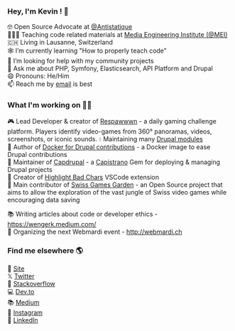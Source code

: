 ### Hey, I'm Kevin ! 👋

🤓 Open Source Advocate at [@Antistatique](https://github.com/antistatique/) <br>
🧑🏼‍🏫 Teaching code related materials at [Media Engineering Institute (@MEI)](https://github.com/MediaComem) <br>
🇨🇭 Living in Lausanne, Switzerland <br>
🕸 I’m currently learning "How to properly teach code" <br>
🤔 I’m looking for help with my community projects <br>
💬 Ask me about PHP, Symfony, Elasticsearch, API Platform and Drupal <br>
😄 Pronouns: He/Him <br>
📫 Reach me by <a href="mailto:wenger.kev@gmail.com">email</a> is best <br>

### What I'm working on 👨‍💻

🎮 Lead Developer & creator of [Respawwwn](https://respawwwn.com/) - a daily gaming challenge platform. Players identify video-games from  360° panoramas, videos, screenshots, or iconic sounds.
💧 Maintaining many [Drupal modules](https://www.drupal.org/u/wengerk) <br>
🐳 Author of [Docker for Drupal contributions](https://github.com/WengerK/docker-drupal-for-contrib) - a Docker image to ease Drupal contributions <br> 
💎 Maintainer of [Capdrupal](https://github.com/antistatique/capdrupal) - a [Capistrano](https://github.com/capistrano/capistrano) Gem for deploying & managing Drupal projects <br> 
🔖 Creator of [Highlight Bad Chars](https://github.com/WengerK/vscode-highlight-bad-chars) VSCode extension <br>
👾 Main contributor of [Swiss Games Garden](https://github.com/games-of-Switzerland/) - an Open Source project that aims to allow the exploration of the vast jungle of Swiss video games while encouraging data saving<br>

📚 Writing articles about code or developer ethics - https://wengerk.medium.com/ <br>
🍿 Organizing the next Webmardi event - http://webmardi.ch <br>

### Find me elsewhere 🌎

🚀 [Site](http://kevin-wenger.ch/) <br>
𝕏  [Twitter](https://twitter.com/wengerk) <br>
🚧 [Stackoverflow](https://stackoverflow.com/users/4770218/kevin-wenger) <br>
💻 [Dev.to](https://dev.to/wengerk) <br>
📚 [Medium](https://medium.com/@wengerk) <br>
📸 [Instagram](https://instagram.com/wengerk) <br>
💼 [LinkedIn](https://www.linkedin.com/in/kevinwenger) <br>
